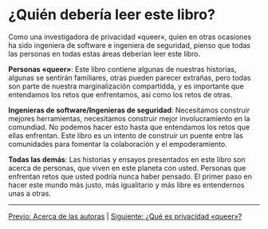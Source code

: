 # ¿Quién debería leer este libro?

Como una investigadora de privacidad «queer«, quien en otras ocasiones ha sido
ingeniera de software e ingeniera de seguridad, pienso que todas las personas en
todas estas áreas deberían leer este libro.

**Personas «queer»**: Este libro contiene algunas de nuestras historias,
algunas se sentirán familiares, otras pueden parecer extrañas, pero todas son
parte de nuestra marginalización compartidda, y es importante que entendamos
los retos que enfrentamos, así como los retos de otras.

**Ingenieras de software/Ingenieras de seguridad**: Necesitamos construir
mejores herramientas, necesitamos construir mejor involucramiento en la
comundiad. No podemos hacer esto hasta que entendamos los retos que ellas
enfrentan. Este libro es un intento de construir un puente entre las
comunidades para fomentar la colaboración y el empoderamiento.

**Todas las demás**: Las historias y ensayos presentados en este libro son
acerca de personas, que viven en este planeta con usted. Personas que enfrentan
retos que usted podría nunca haber pensado. El primer paso en hacer este mundo
más justo, más igualitario y más libre es entendernos unas a otras.

***

[Previo: Acerca de las autoras](acerca-de-autoras.md) | [Siguiente: ¿Qué es privacidad «queer»?](que-es-privacidad-queer.md)